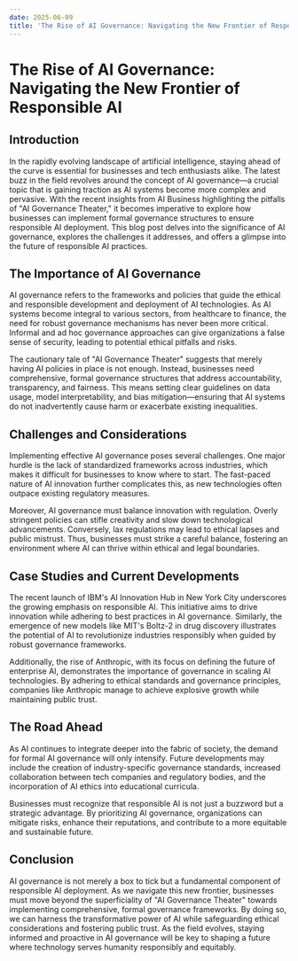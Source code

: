 ```yaml
---
date: 2025-06-09
title: 'The Rise of AI Governance: Navigating the New Frontier of Responsible AI'
---
```


# The Rise of AI Governance: Navigating the New Frontier of Responsible AI

## Introduction

In the rapidly evolving landscape of artificial intelligence, staying ahead of the curve is essential for businesses and tech enthusiasts alike. The latest buzz in the field revolves around the concept of AI governance—a crucial topic that is gaining traction as AI systems become more complex and pervasive. With the recent insights from AI Business highlighting the pitfalls of "AI Governance Theater," it becomes imperative to explore how businesses can implement formal governance structures to ensure responsible AI deployment. This blog post delves into the significance of AI governance, explores the challenges it addresses, and offers a glimpse into the future of responsible AI practices.

<!-- more -->
## The Importance of AI Governance

AI governance refers to the frameworks and policies that guide the ethical and responsible development and deployment of AI technologies. As AI systems become integral to various sectors, from healthcare to finance, the need for robust governance mechanisms has never been more critical. Informal and ad hoc governance approaches can give organizations a false sense of security, leading to potential ethical pitfalls and risks. 

The cautionary tale of "AI Governance Theater" suggests that merely having AI policies in place is not enough. Instead, businesses need comprehensive, formal governance structures that address accountability, transparency, and fairness. This means setting clear guidelines on data usage, model interpretability, and bias mitigation—ensuring that AI systems do not inadvertently cause harm or exacerbate existing inequalities.

## Challenges and Considerations

Implementing effective AI governance poses several challenges. One major hurdle is the lack of standardized frameworks across industries, which makes it difficult for businesses to know where to start. The fast-paced nature of AI innovation further complicates this, as new technologies often outpace existing regulatory measures.

Moreover, AI governance must balance innovation with regulation. Overly stringent policies can stifle creativity and slow down technological advancements. Conversely, lax regulations may lead to ethical lapses and public mistrust. Thus, businesses must strike a careful balance, fostering an environment where AI can thrive within ethical and legal boundaries.

## Case Studies and Current Developments

The recent launch of IBM's AI Innovation Hub in New York City underscores the growing emphasis on responsible AI. This initiative aims to drive innovation while adhering to best practices in AI governance. Similarly, the emergence of new models like MIT's Boltz-2 in drug discovery illustrates the potential of AI to revolutionize industries responsibly when guided by robust governance frameworks.

Additionally, the rise of Anthropic, with its focus on defining the future of enterprise AI, demonstrates the importance of governance in scaling AI technologies. By adhering to ethical standards and governance principles, companies like Anthropic manage to achieve explosive growth while maintaining public trust.

## The Road Ahead

As AI continues to integrate deeper into the fabric of society, the demand for formal AI governance will only intensify. Future developments may include the creation of industry-specific governance standards, increased collaboration between tech companies and regulatory bodies, and the incorporation of AI ethics into educational curricula.

Businesses must recognize that responsible AI is not just a buzzword but a strategic advantage. By prioritizing AI governance, organizations can mitigate risks, enhance their reputations, and contribute to a more equitable and sustainable future.

## Conclusion

AI governance is not merely a box to tick but a fundamental component of responsible AI deployment. As we navigate this new frontier, businesses must move beyond the superficiality of "AI Governance Theater" towards implementing comprehensive, formal governance frameworks. By doing so, we can harness the transformative power of AI while safeguarding ethical considerations and fostering public trust. As the field evolves, staying informed and proactive in AI governance will be key to shaping a future where technology serves humanity responsibly and equitably.